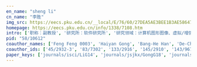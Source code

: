 ```yaml
---
en_name: "sheng li"
cn_name: "李胜"
img_src: https://eecs.pku.edu.cn/__local/E/76/60/27DEA5AE3BEE1B3AE58647D9CD4_EDAD1C00_1A9F.jpg?e=.jpg
homepage: https://eecs.pku.edu.cn/info/1338/7108.htm
intro: ['职称：副教授', '研究所：软件研究所', '研究领域：计算机图形图像、虚拟/增强现实技术、实时真实感渲染、虚拟仿真技术 ', '办公电话：86-10-62755392', '电子邮件：lisheng@pku.edu.cn', '个人主页：http://www.graphics.pku.edu.cn/members/lisheng/index.htm  ']
pid: "58/10612"
coauthor_names: ['Feng Feng 0003', 'Haiyan Gong', 'Bang-He Han', 'De-Chao Li', 'Hou-Yi Li', 'Ping Li 0015', 'Yongming Li 0001', 'Jie Liu', 'Jiao Peng', 'Yinghua Tong', 'Xin Wang', 'Ping Xie', 'Yongjian Xie']
coauthor_ids: ['45/2932-3', '83/7302', '133/2916', '145/2910', '143/9679', '62/5860-15', '39/2889', '03/2134', '18/10199', '201/1793', '10/5630', '87/243', '35/7601']
paper_keys: ['journals/isci/LiG14', 'journals/jsjkx/GongG18', 'journals/isci/LiLG17', 'journals/eor/HanG13', 'journals/kbs/HanLLGL14', 'journals/asc/HanLG17', 'journals/isci/LiXG13']
---
```

